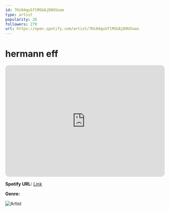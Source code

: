 ```yaml
---
id: 7Hi04quSflMSGAjD0USoao
type: artist
popularity: 26
followers: 279
url: https://open.spotify.com/artist/7Hi04quSflMSGAjD0USoao
---
```

# hermann eff

<iframe style="border-radius:12px" src="https://open.spotify.com/embed/artist/7Hi04quSflMSGAjD0USoao" width="100%" height="352" frameBorder="0" allowfullscreen="" allow="autoplay; clipboard-write; encrypted-media; fullscreen; picture-in-picture" loading="lazy"></iframe>

**Spotify URL:** [Link](https://open.spotify.com/artist/7Hi04quSflMSGAjD0USoao)

**Genre:** 

![Artist](https://i.scdn.co/image/ab6761610000e5eb048f67b85642075e443237ee)
